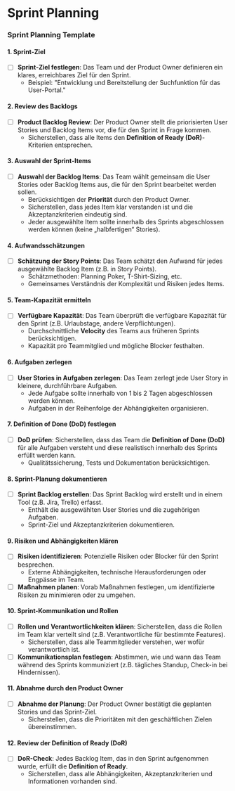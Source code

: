 # Sprint Planning

### **Sprint Planning Template**

#### **1. Sprint-Ziel**
- [ ] **Sprint-Ziel festlegen**: Das Team und der Product Owner definieren ein klares, erreichbares Ziel für den Sprint.
  - Beispiel: "Entwicklung und Bereitstellung der Suchfunktion für das User-Portal."

#### **2. Review des Backlogs**
- [ ] **Product Backlog Review**: Der Product Owner stellt die priorisierten User Stories und Backlog Items vor, die für den Sprint in Frage kommen.
  - Sicherstellen, dass alle Items den **Definition of Ready (DoR)**-Kriterien entsprechen.

#### **3. Auswahl der Sprint-Items**
- [ ] **Auswahl der Backlog Items**: Das Team wählt gemeinsam die User Stories oder Backlog Items aus, die für den Sprint bearbeitet werden sollen.
  - Berücksichtigen der **Priorität** durch den Product Owner.
  - Sicherstellen, dass jedes Item klar verstanden ist und die Akzeptanzkriterien eindeutig sind.
  - Jeder ausgewählte Item sollte innerhalb des Sprints abgeschlossen werden können (keine „halbfertigen“ Stories).

#### **4. Aufwandsschätzungen**
- [ ] **Schätzung der Story Points**: Das Team schätzt den Aufwand für jedes ausgewählte Backlog Item (z.B. in Story Points).
  - Schätzmethoden: Planning Poker, T-Shirt-Sizing, etc.
  - Gemeinsames Verständnis der Komplexität und Risiken jedes Items.
  
#### **5. Team-Kapazität ermitteln**
- [ ] **Verfügbare Kapazität**: Das Team überprüft die verfügbare Kapazität für den Sprint (z.B. Urlaubstage, andere Verpflichtungen).
  - Durchschnittliche **Velocity** des Teams aus früheren Sprints berücksichtigen.
  - Kapazität pro Teammitglied und mögliche Blocker festhalten.

#### **6. Aufgaben zerlegen**
- [ ] **User Stories in Aufgaben zerlegen**: Das Team zerlegt jede User Story in kleinere, durchführbare Aufgaben.
  - Jede Aufgabe sollte innerhalb von 1 bis 2 Tagen abgeschlossen werden können.
  - Aufgaben in der Reihenfolge der Abhängigkeiten organisieren.

#### **7. Definition of Done (DoD) festlegen**
- [ ] **DoD prüfen**: Sicherstellen, dass das Team die **Definition of Done (DoD)** für alle Aufgaben versteht und diese realistisch innerhalb des Sprints erfüllt werden kann.
  - Qualitätssicherung, Tests und Dokumentation berücksichtigen.

#### **8. Sprint-Planung dokumentieren**
- [ ] **Sprint Backlog erstellen**: Das Sprint Backlog wird erstellt und in einem Tool (z.B. Jira, Trello) erfasst.
  - Enthält die ausgewählten User Stories und die zugehörigen Aufgaben.
  - Sprint-Ziel und Akzeptanzkriterien dokumentieren.

#### **9. Risiken und Abhängigkeiten klären**
- [ ] **Risiken identifizieren**: Potenzielle Risiken oder Blocker für den Sprint besprechen.
  - Externe Abhängigkeiten, technische Herausforderungen oder Engpässe im Team.
- [ ] **Maßnahmen planen**: Vorab Maßnahmen festlegen, um identifizierte Risiken zu minimieren oder zu umgehen.

#### **10. Sprint-Kommunikation und Rollen**
- [ ] **Rollen und Verantwortlichkeiten klären**: Sicherstellen, dass die Rollen im Team klar verteilt sind (z.B. Verantwortliche für bestimmte Features).
  - Sicherstellen, dass alle Teammitglieder verstehen, wer wofür verantwortlich ist.
- [ ] **Kommunikationsplan festlegen**: Abstimmen, wie und wann das Team während des Sprints kommuniziert (z.B. tägliches Standup, Check-in bei Hindernissen).

#### **11. Abnahme durch den Product Owner**
- [ ] **Abnahme der Planung**: Der Product Owner bestätigt die geplanten Stories und das Sprint-Ziel.
  - Sicherstellen, dass die Prioritäten mit den geschäftlichen Zielen übereinstimmen.

#### **12. Review der Definition of Ready (DoR)**
- [ ] **DoR-Check**: Jedes Backlog Item, das in den Sprint aufgenommen wurde, erfüllt die **Definition of Ready**.
  - Sicherstellen, dass alle Abhängigkeiten, Akzeptanzkriterien und Informationen vorhanden sind.

